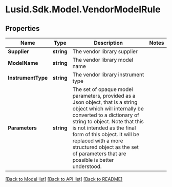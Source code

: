 
# Lusid.Sdk.Model.VendorModelRule

## Properties

Name | Type | Description | Notes
------------ | ------------- | ------------- | -------------
**Supplier** | **string** | The vendor library supplier | 
**ModelName** | **string** | The vendor library model name | 
**InstrumentType** | **string** | The vendor library instrument type | 
**Parameters** | **string** | The set of opaque model parameters, provided as a Json object, that is a string object which will internally be converted to a dictionary of string to object.  Note that this is not intended as the final form of this object. It will be replaced with a more structured object as the set of parameters that are possible is  better understood. | 

[[Back to Model list]](../README.md#documentation-for-models)
[[Back to API list]](../README.md#documentation-for-api-endpoints)
[[Back to README]](../README.md)

